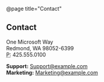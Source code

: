 ﻿@page title="Contact"

## Contact

One Microsoft Way  
Redmond, WA 98052-6399  
<abbr title="Phone">P:</abbr> 425.555.0100

**Support:** [Support@example.com](mailto:Support@example.com)  
**Marketing:** [Marketing@example.com](mailto:Marketing@example.com)